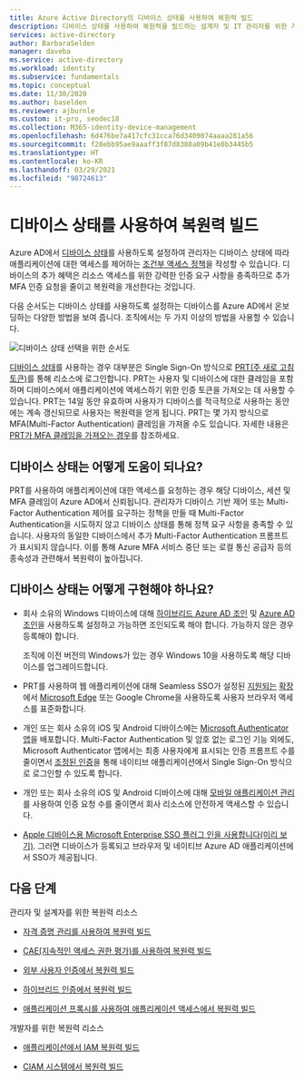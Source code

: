 ```yaml
---
title: Azure Active Directory의 디바이스 상태를 사용하여 복원력 빌드
description: 디바이스 상태를 사용하여 복원력을 빌드하는 설계자 및 IT 관리자를 위한 가이드
services: active-directory
author: BarbaraSelden
manager: daveba
ms.service: active-directory
ms.workload: identity
ms.subservice: fundamentals
ms.topic: conceptual
ms.date: 11/30/2020
ms.author: baselden
ms.reviewer: ajburnle
ms.custom: it-pro, seodec18
ms.collection: M365-identity-device-management
ms.openlocfilehash: 6d476be7a417cfc31cca76d3409074aaaa281a56
ms.sourcegitcommit: f28ebb95ae9aaaff3f87d8388a09b41e0b3445b5
ms.translationtype: HT
ms.contentlocale: ko-KR
ms.lasthandoff: 03/29/2021
ms.locfileid: "98724613"
---
```

# <a name="build-resilience-with-device-states"></a>디바이스 상태를 사용하여 복원력 빌드

Azure AD에서 [디바이스 상태](../devices/overview.md)를 사용하도록 설정하여 관리자는 디바이스 상태에 따라 애플리케이션에 대한 액세스를 제어하는 [조건부 액세스 정책](../conditional-access/overview.md)을 작성할 수 있습니다. 디바이스의 추가 혜택은 리소스 액세스를 위한 강력한 인증 요구 사항을 충족하므로 추가 MFA 인증 요청을 줄이고 복원력을 개선한다는 것입니다. 

다음 순서도는 디바이스 상태를 사용하도록 설정하는 디바이스를 Azure AD에서 온보딩하는 다양한 방법을 보여 줍니다. 조직에서는 두 가지 이상의 방법을 사용할 수 있습니다.

![디바이스 상태 선택을 위한 순서도](./media/resilience-with-device-states/admin-resilience-devices.png)

[디바이스 상태](../devices/overview.md)를 사용하는 경우 대부분은 Single Sign-On 방식으로 [PRT(주 새로 고침 토큰)](../devices/concept-primary-refresh-token.md)를 통해 리소스에 로그인합니다. PRT는 사용자 및 디바이스에 대한 클레임을 포함하며 디바이스에서 애플리케이션에 액세스하기 위한 인증 토큰을 가져오는 데 사용할 수 있습니다. PRT는 14일 동안 유효하며 사용자가 디바이스를 적극적으로 사용하는 동안에는 계속 갱신되므로 사용자는 복원력을 얻게 됩니다. PRT는 몇 가지 방식으로 MFA(Multi-Factor Authentication) 클레임을 가져올 수도 있습니다. 자세한 내용은 [PRT가 MFA 클레임을 가져오는 경우](../devices/concept-primary-refresh-token.md)를 참조하세요.

## <a name="how-do-device-states-help"></a>디바이스 상태는 어떻게 도움이 되나요?

PRT를 사용하여 애플리케이션에 대한 액세스를 요청하는 경우 해당 디바이스, 세션 및 MFA 클레임이 Azure AD에서 신뢰됩니다. 관리자가 디바이스 기반 제어 또는 Multi-Factor Authentication 제어를 요구하는 정책을 만들 때 Multi-Factor Authentication을 시도하지 않고 디바이스 상태를 통해 정책 요구 사항을 충족할 수 있습니다. 사용자의 동일한 디바이스에서 추가 Multi-Factor Authentication 프롬프트가 표시되지 않습니다. 이를 통해 Azure MFA 서비스 중단 또는 로컬 통신 공급자 등의 종속성과 관련해서 복원력이 높아집니다.

## <a name="how-do-i-implement-device-states"></a>디바이스 상태는 어떻게 구현해야 하나요?

* 회사 소유의 Windows 디바이스에 대해 [하이브리드 Azure AD 조인](../devices/hybrid-azuread-join-plan.md) 및 [Azure AD 조인](../devices/azureadjoin-plan.md)을 사용하도록 설정하고 가능하면 조인되도록 해야 합니다. 가능하지 않은 경우 등록해야 합니다.

  조직에 이전 버전의 Windows가 있는 경우 Windows 10을 사용하도록 해당 디바이스를 업그레이드합니다.

* PRT를 사용하여 웹 애플리케이션에 대해 Seamless SSO가 설정된 [지원되는](https://chrome.google.com/webstore/detail/windows-10-accounts/ppnbnpeolgkicgegkbkbjmhlideopiji) [확장](https://chrome.google.com/webstore/detail/office/ndjpnladcallmjemlbaebfadecfhkepb)에서 [Microsoft Edge](/deployedge/microsoft-edge-security-identity) 또는 Google Chrome을 사용하도록 사용자 브라우저 액세스를 표준화합니다.

* 개인 또는 회사 소유의 iOS 및 Android 디바이스에는 [Microsoft Authenticator 앱](../user-help/user-help-auth-app-overview.md)을 배포합니다. Multi-Factor Authentication 및 암호 없는 로그인 기능 외에도, Microsoft Authenticator 앱에서는 최종 사용자에게 표시되는 인증 프롬프트 수를 줄이면서 [조정된 인증](../develop/msal-android-single-sign-on.md)을 통해 네이티브 애플리케이션에서 Single Sign-On 방식으로 로그인할 수 있도록 합니다.

* 개인 또는 회사 소유의 iOS 및 Android 디바이스에 대해 [모바일 애플리케이션 관리](/mem/intune/apps/app-management)를 사용하여 인증 요청 수를 줄이면서 회사 리소스에 안전하게 액세스할 수 있습니다. 

* [Apple 디바이스용 Microsoft Enterprise SSO 플러그 인을 사용합니다(미리 보기)](../develop/apple-sso-plugin.md). 그러면 디바이스가 등록되고 브라우저 및 네이티브 Azure AD 애플리케이션에서 SSO가 제공됩니다. 

## <a name="next-steps"></a>다음 단계
관리자 및 설계자를 위한 복원력 리소스
 
* [자격 증명 관리를 사용하여 복원력 빌드](resilience-in-credentials.md)

* [CAE(지속적인 액세스 권한 평가)를 사용하여 복원력 빌드](resilience-with-continuous-access-evaluation.md)

* [외부 사용자 인증에서 복원력 빌드](resilience-b2b-authentication.md)

* [하이브리드 인증에서 복원력 빌드](resilience-in-hybrid.md)

* [애플리케이션 프록시를 사용하여 애플리케이션 액세스에서 복원력 빌드](resilience-on-premises-access.md)


개발자를 위한 복원력 리소스

* [애플리케이션에서 IAM 복원력 빌드](resilience-app-development-overview.md)

* [CIAM 시스템에서 복원력 빌드](resilience-b2c.md)